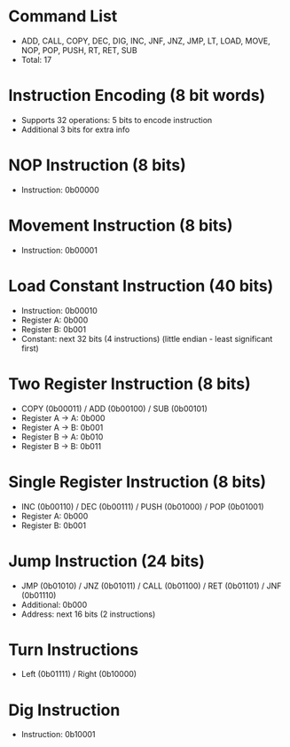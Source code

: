 
# Command List
- ADD, CALL, COPY, DEC, DIG, INC, JNF, JNZ, JMP, LT, LOAD, MOVE, NOP, POP, PUSH, RT, RET, SUB
- Total: 17

# Instruction Encoding (8 bit words)
- Supports 32 operations: 5 bits to encode instruction
- Additional 3 bits for extra info

# NOP Instruction (8 bits)
- Instruction: 0b00000

# Movement Instruction (8 bits)
- Instruction: 0b00001

# Load Constant Instruction (40 bits)
- Instruction: 0b00010
- Register A:  0b000
- Register B:  0b001
- Constant: next 32 bits (4 instructions) (little endian - least significant first)

# Two Register Instruction (8 bits)
- COPY (0b00011) / ADD (0b00100) / SUB (0b00101)
- Register A -> A: 0b000
- Register A -> B: 0b001
- Register B -> A: 0b010
- Register B -> B: 0b011

# Single Register Instruction (8 bits)
- INC (0b00110) / DEC (0b00111) / PUSH (0b01000) / POP (0b01001)
- Register A: 0b000
- Register B: 0b001

# Jump Instruction (24 bits)
- JMP (0b01010) / JNZ (0b01011) / CALL (0b01100) / RET (0b01101) / JNF (0b01110)
- Additional: 0b000
- Address: next 16 bits (2 instructions)

# Turn Instructions
- Left (0b01111) / Right (0b10000)

# Dig Instruction
- Instruction: 0b10001